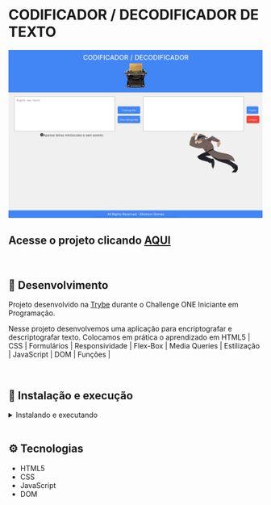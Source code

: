 # CODIFICADOR / DECODIFICADOR DE TEXTO

![Preview Projeto](./img/tela.png)

## Acesse o projeto clicando <a href="">AQUI</a>

<br />

## 📡 Desenvolvimento

Projeto desenvolvido na <a href="https://Alura.com/" target="_blank">Trybe</a> durante o Challenge ONE Iniciante em Programação.

Nesse projeto desenvolvemos uma aplicação para encriptografar e descriptografar texto. Colocamos em prática o aprendizado em HTML5 | CSS | Formulários | Responsividade | Flex-Box | Media Queries | Estilização | JavaScript | DOM | Funções | 

<br />

## 🚀 Instalação e execução

  <details>
    <summary>Instalando e executando</summary>
    <br />

### 1 - Clone o repositório:

```
git clone 
```

### 2 - Apos ter o repositório clonado em sua maquina, execute este comando para acessar a pasta do projeto:

```sh
cd wallet
```

### 3 - Dentro da pasta do projeto, execute o comando abaixo para instalar as dependências do projeto:

Caso utilize o npm:

```sh
npm install
```

Caso utilize o yarn:

```sh
yarn install
```

### 4 - Dentro da pasta do projeto, execute o comando abaixo para iniciar o servidor do projeto:

Caso utilize o npm:

```sh
npm start
```

Caso utilize o yarn:

```sh
yarn start
```

### 5 - Acesse a aplicação:

Abrindo na porta padrão que o React usa: <http://localhost:3000/> em seu navegador.

  </details>
<br />

## ⚙️ Tecnologias

* HTML5
* CSS
* JavaScript
* DOM

